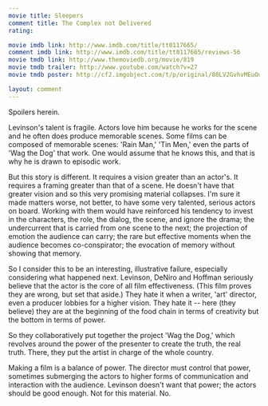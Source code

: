 ```yaml
---
movie title: Sleepers
comment title: The Complex not Delivered
rating: 

movie imdb link: http://www.imdb.com/title/tt0117665/
comment imdb link: http://www.imdb.com/title/tt0117665/reviews-56
movie tmdb link: http://www.themoviedb.org/movie/819
movie tmdb trailer: http://www.youtube.com/watch?v=27
movie tmdb poster: http://cf2.imgobject.com/t/p/original/80LV2GvhvMEuOutxgQwbRYpo0Vv.jpg

layout: comment
---
```


Spoilers herein.

Levinson's talent is fragile. Actors love him because he works for the scene and he often does produce memorable scenes. Some films can be composed of memorable scenes: 'Rain Man,' 'Tin Men,' even the parts of 'Wag the Dog' that work. One would assume that he knows this, and that is why he is drawn to episodic work.

But this story is different. It requires a vision greater than an actor's. It requires a framing greater than that of a scene. He doesn't have that greater vision and so this very promising material collapses. I'm sure it made matters worse, not better, to have some very talented, serious actors on board. Working with them would have reinforced his tendency to invest in the characters, the role, the dialog, the scene, and ignore the drama; the undercurrent that is carried from one scene to the next; the projection of emotion the audience can carry; the rare but effective moments when the audience becomes co-conspirator; the evocation of memory without showing that memory.

So I consider this to be an interesting, illustrative failure, especially considering what happened next. Levinson, DeNiro and Hoffman seriously believe that the actor is the core of all film effectiveness. (This film proves they are wrong, but set that aside.) They hate it when a writer, 'art' director, even a producer lobbies for a higher vision. They hate it -- here (they believe) they are at the beginning of the food chain in terms of creativity but the bottom in terms of power.

So they collaboratively put together the project 'Wag the Dog,' which revolves around the power of the presenter to create the truth, the real truth. There, they put the artist in charge of the whole country.

Making a film is a balance of power. The director must control that power, sometimes submerging the actors to higher forms of communication and interaction with the audience. Levinson doesn't want that power; the actors should be good enough. Not for this material. No.